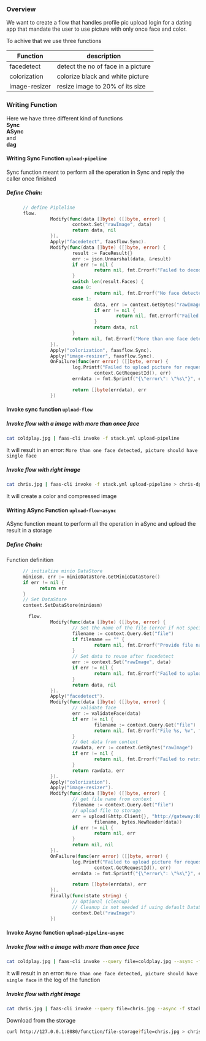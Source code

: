 
### Overview
We want to create a flow that handles profile pic upload login for a dating app that mandate the user to use picture with only once face and color.

To achive that we use three functions

| Function |  description |
| ---- | ----- |
|facedetect | detect the no of face in a picture |
| colorization | colorize black and white picture |
| image-resizer | resize image to 20% of its size |


### Writing Function
Here we have three different kind of functions  
**Sync**   
**ASync**     
and   
**dag**  

#### Writing Sync Function `upload-pipeline`
Sync function meant to perform all the operation in Sync and reply the caller once finished

##### Define Chain:
```go
      // define Pipleline	
      flow.
                Modify(func(data []byte) ([]byte, error) {
                        context.Set("rawImage", data)
                        return data, nil
                }).
                Apply("facedetect", faasflow.Sync).
                Modify(func(data []byte) ([]byte, error) {
                        result := FaceResult{}
                        err := json.Unmarshal(data, &result)
                        if err != nil {
                                return nil, fmt.Errorf("Failed to decode facedetect result, error %v", err)
                        }
                        switch len(result.Faces) {
                        case 0:
                                return nil, fmt.Errorf("No face detected, picture should contain one face")
                        case 1:
                                data, err := context.GetBytes("rawImage")
                                if err != nil {
                                        return nil, fmt.Errorf("Failed to retrive picture from state, error %v", err)
                                }
                                return data, nil
                        }
                        return nil, fmt.Errorf("More than one face detected, picture should contain single face")
                }).
                Apply("colorization", faasflow.Sync).
                Apply("image-resizer", faasflow.Sync).
                OnFailure(func(err error) ([]byte, error) {
                        log.Printf("Failed to upload picture for request id %s, error %v",
                                context.GetRequestId(), err)
                        errdata := fmt.Sprintf("{\"error\": \"%s\"}", err.Error())

                        return []byte(errdata), err
                })

```
#### Invoke sync function `upload-flow`
    
##### Invoke flow with a image with more than once face
```bash
cat coldplay.jpg | faas-cli invoke -f stack.yml upload-pipeline
``` 
It will result in an error: `More than one face detected, picture should have single face`

##### Invoke flow with right image
```bash
cat chris.jpg | faas-cli invoke -f stack.yml upload-pipeline > chris-dp.jpg
``` 
It will create a color and compressed image
     
     
#### Writing ASync Function `upload-flow-async`
ASync function meant to perform all the operation in aSync and upload the result in a storage

##### Define Chain:
Function definition
```go
      // initialize minio DataStore
      miniosm, err := minioDataStore.GetMinioDataStore()
      if err != nil {
            return err
      }
      // Set DataStore
      context.SetDataStore(miniosm)

        flow.
                Modify(func(data []byte) ([]byte, error) {
                        // Set the name of the file (error if not specified)
                        filename := context.Query.Get("file")
                        if filename == "" {
                                return nil, fmt.Errorf("Provide file name with `--query file=<name>`")
                        }
                        // Set data to reuse after facedetect
                        err := context.Set("rawImage", data)
                        if err != nil {
                                return nil, fmt.Errorf("Failed to upload picture to state, error %v", err)
                        }
                        return data, nil
                }).
                Apply("facedetect").
                Modify(func(data []byte) ([]byte, error) {
                        // validate face
                        err := validateFace(data)
                        if err != nil {
                                filename := context.Query.Get("file")
                                return nil, fmt.Errorf("File %s, %v", filename, err)
                        }
                        // Get data from context
                        rawdata, err := context.GetBytes("rawImage")
                        if err != nil {
                                return nil, fmt.Errorf("Failed to retrive picture from state, error %v", err)
                        }
                        return rawdata, err
                }).
                Apply("colorization").
                Apply("image-resizer").
                Modify(func(data []byte) ([]byte, error) {
                        // get file name from context
                        filename := context.Query.Get("file")
                        // upload file to storage
                        err = upload(&http.Client{}, "http://gateway:8080/function/file-storage",
                                filename, bytes.NewReader(data))
                        if err != nil {
                                return nil, err
                        }
                        return nil, nil
                }).
                OnFailure(func(err error) ([]byte, error) {
                        log.Printf("Failed to upload picture for request id %s, error %v",
                                context.GetRequestId(), err)
                        errdata := fmt.Sprintf("{\"error\": \"%s\"}", err.Error())

                        return []byte(errdata), err
                }).
                Finally(func(state string) {
                        // Optional (cleanup)
                        // Cleanup is not needed if using default DataStore
                        context.Del("rawImage")
                })

```

    
#### Invoke Async function `upload-pipeline-async`  

##### Invoke flow with a image with more than once face
```bash
cat coldplay.jpg | faas-cli invoke --query file=coldplay.jpg --async -f stack.yml upload-pipeline-async
``` 
It will result in an error: `More than one face detected, picture should have single face` in the log of the function
      
##### Invoke flow with right image
```bash
cat chris.jpg | faas-cli invoke --query file=chris.jpg --async -f stack.yml upload-pipeline-async
```  
Download from the storage    
```bash
curl http://127.0.0.1:8080/function/file-storage?file=chris.jpg > chris-dp.jpg
```
   
    
